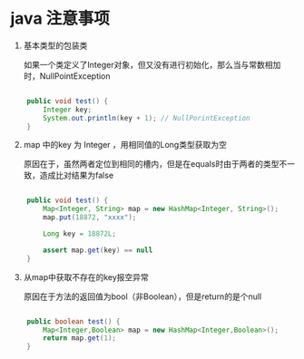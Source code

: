 # java 注意事项


1. 基本类型的包装类

    如果一个类定义了Integer对象，但又没有进行初始化，那么当与常数相加时，NullPointException

``` java

    public void test() {
        Integer key;
        System.out.println(key + 1); // NullPorintException
    }
```

2. map 中的key 为 Integer ，用相同值的Long类型获取为空


   原因在于，虽然两者定位到相同的槽内，但是在equals时由于两者的类型不一致，造成比对结果为false

``` java

    public void test() {
        Map<Integer, String> map = new HashMap<Integer, String>();
        map.put(18872, "xxxx");

        Long key = 18872L;

        assert map.get(key) == null
    }
```

3. 从map中获取不存在的key报空异常

   原因在于方法的返回值为bool（非Boolean），但是return的是个null

``` java

    public boolean test() {
        Map<Integer,Boolean> map = new HashMap<Integer,Boolean>();
        return map.get(1);
    }
```